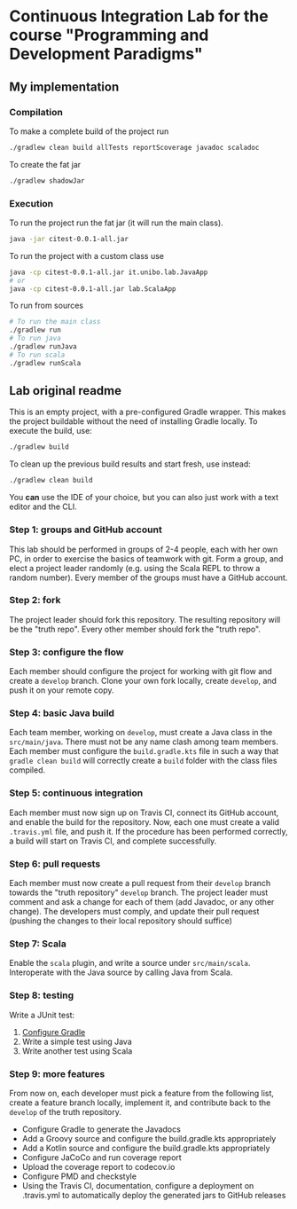 # Continuous Integration Lab for the course "Programming and Development Paradigms"

## My implementation

### Compilation

To make a complete build of the project run
```bash
./gradlew clean build allTests reportScoverage javadoc scaladoc
```

To create the fat jar
```bash
./gradlew shadowJar
```

### Execution

To run the project run the fat jar (it will run the main class).
```bash
java -jar citest-0.0.1-all.jar
```

To run the project with a custom class use 
```bash
java -cp citest-0.0.1-all.jar it.unibo.lab.JavaApp
# or
java -cp citest-0.0.1-all.jar lab.ScalaApp
```

To run from sources
```bash
# To run the main class
./gradlew run
# To run java
./gradlew runJava
# To run scala
./gradlew runScala
```

## Lab original readme

This is an empty project, with a pre-configured Gradle wrapper.
This makes the project buildable without the need of installing Gradle locally.
To execute the build, use:
```bash
./gradlew build
```
To clean up the previous build results and start fresh, use instead:
```bash
./gradlew clean build
```
You **can** use the IDE of your choice, but you can also just work with a text editor and the CLI.

### Step 1: groups and GitHub account

This lab should be performed in groups of 2-4 people, each with her own PC, in order to exercise the basics of teamwork with git.
Form a group, and elect a project leader randomly (e.g. using the Scala REPL to throw a random number).
Every member of the groups must have a GitHub account.

### Step 2: fork

The project leader should fork this repository.
The resulting repository will be the "truth repo".
Every other member should fork the "truth repo".

### Step 3: configure the flow

Each member should configure the project for working with git flow and create a `develop` branch.
Clone your own fork locally, create `develop`, and push it on your remote copy.

### Step 4: basic Java build

Each team member, working on `develop`, must create a Java class in the `src/main/java`.
There must not be any name clash among team members.
Each member must configure the `build.gradle.kts` file in such a way that `gradle clean build` will correctly create a `build` folder with the class files compiled.

### Step 5: continuous integration

Each member must now sign up on Travis CI, connect its GitHub account, and enable the build for the repository.
Now, each one must create a valid `.travis.yml` file, and push it.
If the procedure has been performed correctly, a build will start on Travis CI, and complete successfully.

### Step 6: pull requests

Each member must now create a pull request from their `develop` branch towards the "truth repository" `develop` branch.
The project leader must comment and ask a change for each of them (add Javadoc, or any other change).
The developers must comply, and update their pull request (pushing the changes to their local repository should suffice)

### Step 7: Scala

Enable the `scala` plugin, and write a source under `src/main/scala`.
Interoperate with the Java source by calling Java from Scala.

### Step 8: testing

Write a JUnit test:
1. [Configure Gradle](https://docs.gradle.org/current/userguide/java_testing.html#using_junit5)
2. Write a simple test using Java
3. Write another test using Scala

### Step 9: more features

From now on, each developer must pick a feature from the following list, create a feature branch locally, implement it, and contribute back to the `develop` of the truth repository.

* Configure Gradle to generate the Javadocs
* Add a Groovy source and configure the build.gradle.kts appropriately
* Add a Kotlin source and configure the build.gradle.kts appropriately
* Configure JaCoCo and run coverage report
* Upload the coverage report to codecov.io
* Configure PMD and checkstyle
* Using the Travis CI, documentation, configure a deployment on .travis.yml to automatically deploy the generated jars to GitHub releases
